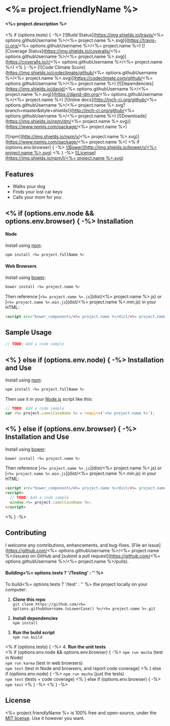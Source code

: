 <%= project.friendlyName %>
============================
#### <%= project.description %>

<% if (options.tests) { -%>
[![Build Status](https://img.shields.io/travis/<%= options.githubUsername %>/<%= project.name %>.svg)](https://travis-ci.org/<%= options.githubUsername %>/<%= project.name %>)
[![Coverage Status](https://img.shields.io/coveralls/<%= options.githubUsername %>/<%= project.name %>.svg)](https://coveralls.io/r/<%= options.githubUsername %>/<%= project.name %>)
<% } -%>
[![Code Climate Score](https://img.shields.io/codeclimate/github/<%= options.githubUsername %>/<%= project.name %>.svg)](https://codeclimate.com/github/<%= options.githubUsername %>/<%= project.name %>)
[![Dependencies](https://img.shields.io/david/<%= options.githubUsername %>/<%= project.name %>.svg)](https://david-dm.org/<%= options.githubUsername %>/<%= project.name %>)
[![Inline docs](http://inch-ci.org/github/<%= options.githubUsername %>/<%= project.name %>.svg?branch=master&style=shields)](http://inch-ci.org/github/<%= options.githubUsername %>/<%= project.name %>)
[![Downloads](https://img.shields.io/npm/dm/<%= project.name %>.svg)](https://www.npmjs.com/package/<%= project.name %>)

[![npm](http://img.shields.io/npm/v/<%= project.name %>.svg)](https://www.npmjs.com/package/<%= project.name %>)
<% if (options.env.browser) { -%>
[![Bower](http://img.shields.io/bower/v/<%= project.name %>.svg)](#bower)
<% } -%>
[![License](https://img.shields.io/npm/l/<%= project.name %>.svg)](LICENSE)


Features
--------------------------
* Walks your dog
* Finds your lost car keys
* Calls your mom for you


<% if (options.env.node && options.env.browser) { -%>
Installation
--------------------------
#### Node
Install using [npm](https://docs.npmjs.com/getting-started/what-is-npm):

```bash
npm install <%= project.fullName %>
```

#### Web Browsers
Install using [bower](http://bower.io/):

```bash
bower install <%= project.name %>
```

Then reference [`<%= project.name %>.js`](dist/<%= project.name %>.js) or [`<%= project.name %>.min.js`](dist/<%= project.name %>.min.js) in your HTML:

```html
<script src="bower_components/<%= project.name %>/dist/<%= project.name %>.js"></script>
```


Sample Usage
--------------------------

```javascript
// TODO: Add a code sample
```
<% } else if (options.env.node) { -%>
Installation and Use
--------------------------
Install using [npm](https://docs.npmjs.com/getting-started/what-is-npm):

```bash
npm install <%= project.fullName %>
```

Then use it in your [Node.js](http://nodejs.org/) script like this:

```javascript
// TODO: Add a code sample
var <%= project.camelCaseName %> = require('<%= project.name %>');
```
<% } else if (options.env.browser) { -%>
Installation and Use
--------------------------
Install using [bower](http://bower.io/):

```bash
bower install <%= project.name %>
```

Then reference [`<%= project.name %>.js`](dist/<%= project.name %>.js) or [`<%= project.name %>.min.js`](dist/<%= project.name %>.min.js) in your HTML:

```html
<script src="bower_components/<%= project.name %>/dist/<%= project.name %>.js"></script>
<script>
  // TODO: Add a code sample
  window.<%= project.camelCaseName %>;
</script>
```
<% } -%>


Contributing
--------------------------
I welcome any contributions, enhancements, and bug-fixes.  [File an issue](https://github.com/<%= options.githubUsername %>/<%= project.name %>/issues) on GitHub and [submit a pull request](https://github.com/<%= options.githubUsername %>/<%= project.name %>/pulls).

#### Building<%= options.tests ? '/Testing' : '' %>
To build<%= options.tests ? '/test' : '' %> the project locally on your computer:

1. __Clone this repo__<br>
`git clone https://github.com/<%= options.githubUsername.toLowerCase() %>/<%= project.name %>.git`

2. __Install dependencies__<br>
`npm install`

3. __Run the build script__<br>
`npm run build`

<% if (options.tests) { -%>
4. __Run the unit tests__<br>
<% if (options.env.node && options.env.browser) { -%>
`npm run mocha` (test in Node)<br>
`npm run karma` (test in web browsers)<br>
`npm test` (test in Node and browsers, and report code coverage)
<% } else if (options.env.node) { -%>
`npm run mocha` (just the tests)<br>
`npm test` (tests + code coverage)
<% } else if (options.env.browser) { -%>
`npm test`
<% } -%>
<% } -%>


License
--------------------------
<%= project.friendlyName %> is 100% free and open-source, under the [MIT license](LICENSE). Use it however you want.
